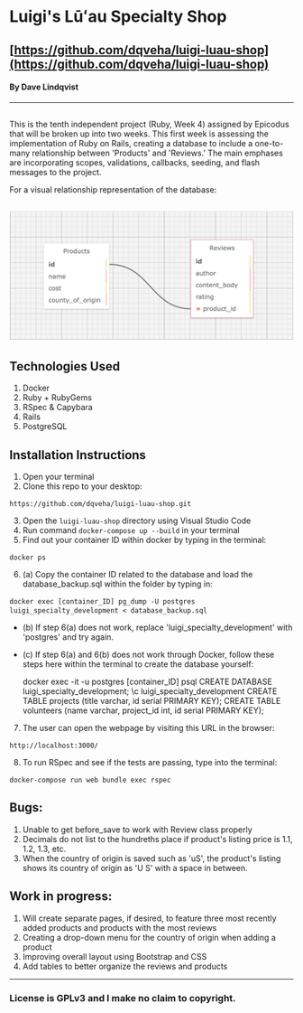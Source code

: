 # Luigi's Lūʻau Specialty Shop

## [https://github.com/dqveha/luigi-luau-shop](https://github.com/dqveha/luigi-luau-shop)

#### By Dave Lindqvist

---

##

This is the tenth independent project (Ruby, Week 4) assigned by Epicodus that will be broken up into two weeks. This first week is assessing the implementation of Ruby on Rails, creating a database to include a one-to-many relationship between 'Products' and 'Reviews.' The main emphases are incorporating scopes, validations, callbacks, seeding, and flash messages to the project.

For a visual relationship representation of the database:

## ![luigi_specialty_database](https://github.com/dqveha/luigi-luau-shop/blob/main/database-visual.png?raw=true)

## Technologies Used

1. Docker
2. Ruby + RubyGems
3. RSpec & Capybara
4. Rails
5. PostgreSQL

## Installation Instructions

1. Open your terminal
2. Clone this repo to your desktop:

```
https://github.com/dqveha/luigi-luau-shop.git
```

3. Open the `luigi-luau-shop` directory using Visual Studio Code
4. Run command `docker-compose up --build` in your terminal
5. Find out your container ID within docker by typing in the terminal:

```
docker ps
```

6. (a) Copy the container ID related to the database and load the database_backup.sql within the folder by typing in:

```
docker exec [container_ID] pg_dump -U postgres luigi_specialty_development < database_backup.sql
```

+ (b) If step 6(a) does not work, replace 'luigi_specialty_development' with 'postgres' and try again.
+ (c) If step 6(a) and 6(b) does not work through Docker, follow these steps here within the terminal to create the database yourself:

    docker exec -it -u postgres [container_ID] psql
    CREATE DATABASE luigi_specialty_development;
    \c luigi_specialty_development
    CREATE TABLE projects (title varchar, id serial PRIMARY KEY);
    CREATE TABLE volunteers (name varchar, project_id int, id serial PRIMARY KEY);

7. The user can open the webpage by visiting this URL in the browser:

```
http://localhost:3000/
```

8. To run RSpec and see if the tests are passing, type into the terminal:

```
docker-compose run web bundle exec rspec
```

## Bugs:

1. Unable to get before_save to work with Review class properly
2. Decimals do not list to the hundreths place if product's listing price is 1.1, 1.2, 1.3, etc.
3. When the country of origin is saved such as 'uS', the product's listing shows its country of origin as 'U S' with a space in between.

## Work in progress:

1. Will create separate pages, if desired, to feature three most recently added products and products with the most reviews
2. Creating a drop-down menu for the country of origin when adding a product
3. Improving overall layout using Bootstrap and CSS
4. Add tables to better organize the reviews and products

---

### License is GPLv3 and I make no claim to copyright.
